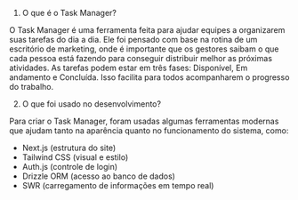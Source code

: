 1. O que é o Task Manager?
   
  O Task Manager é uma ferramenta feita para ajudar equipes a organizarem suas tarefas do dia a dia. Ele foi pensado com base na rotina de um escritório de marketing, onde é importante que os gestores saibam o que cada pessoa está fazendo para conseguir distribuir melhor as próximas atividades.
  As tarefas podem estar em três fases: Disponível, Em andamento e Concluída. Isso facilita para todos acompanharem o progresso do trabalho.

2. O que foi usado no desenvolvimento?

  Para criar o Task Manager, foram usadas algumas ferramentas modernas que ajudam tanto na aparência quanto no funcionamento do sistema, como:

- Next.js (estrutura do site)
- Tailwind CSS (visual e estilo)
- Auth.js (controle de login)
- Drizzle ORM (acesso ao banco de dados)
- SWR (carregamento de informações em tempo real)
